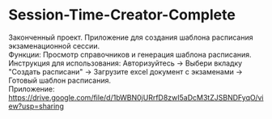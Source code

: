 # Session-Time-Creator-Complete
Законченный проект. Приложение для создания шаблона расписания экзаменационной сессии.<br>
Функции: Просмотр справочников и генерация шаблона расписания.<br>
Инструкция для использования: Авторизуйтесь -> Выбери вкладку "Создать расписани" -> Загрузите excel документ с экзаменами -> Готовый шаблон расписания.<br>
Приложение: https://drive.google.com/file/d/1bWBN0jURrfD8zwI5aDcM3tZJSBNDFyqO/view?usp=sharing
